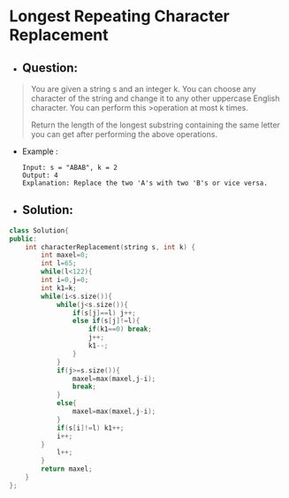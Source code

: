 # Longest Repeating Character Replacement
- ## Question:
>You are given a string s and an integer k. You can choose any character of the string and change it to any other uppercase English character. You can perform this >operation at most k times.
>
>Return the length of the longest substring containing the same letter you can get after performing the above operations.

- Example :

      Input: s = "ABAB", k = 2
      Output: 4
      Explanation: Replace the two 'A's with two 'B's or vice versa.
      
- ## Solution:
```cpp
class Solution{
public:
    int characterReplacement(string s, int k) {
        int maxel=0;
        int l=65;
        while(l<122){
        int i=0,j=0;
        int k1=k;
        while(i<s.size()){
            while(j<s.size()){
                if(s[j]==l) j++;
                else if(s[j]!=l){
                    if(k1==0) break;
                    j++;
                    k1--;
                }
            }
            if(j>=s.size()){
                maxel=max(maxel,j-i);
                break;
            }
            else{
                maxel=max(maxel,j-i);
            }
            if(s[i]!=l) k1++;
            i++;
        }
            l++;
        }
        return maxel;
    }
};
```

